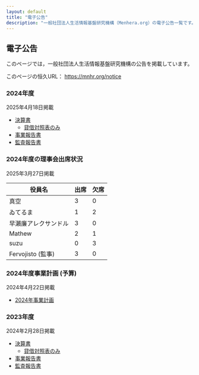 ```yaml
---
layout: default
title: "電子公告"
description: "一般社団法人生活情報基盤研究機構（Menhera.org）の電子公告一覧です。"
---
```

## 電子公告

このページでは，一般社団法人生活情報基盤研究機構の公告を掲載しています。

このページの恒久URL： https://mnhr.org/notice

### 2024年度

2025年4月18日掲載

- [決算書](/assets/pdf/2024_settlement.pdf)
    - [貸借対照表のみ](/assets/pdf/2024_01_BS.pdf)
- [事業報告書](/assets/pdf/2024_report.pdf)
- [監査報告書](/assets/pdf/2024_audit.pdf)

### 2024年度の理事会出席状況

2025年3月27日掲載

| 役員名 | 出席 | 欠席 |
|-------|-----|------|
| 真空 | 3 | 0 |
| ゐてるま | 1 | 2 |
| 早瀨廉アレクサンドル | 3 | 0 |
| Mathew | 2 | 1 |
| suzu | 0 | 3 |
| Fervojisto (監事) | 3 | 0 |

### 2024年度事業計画 (予算)

2024年4月22日掲載

- [2024年事業計画](/assets/pdf/2024_statement_activity.pdf)

### 2023年度

2024年2月28日掲載

- [決算書](/assets/pdf/2023_settlement.pdf)
    - [貸借対照表のみ](/assets/pdf/2023_01_BS.pdf)
- [事業報告書](/assets/pdf/2023_report.pdf)
- [監査報告書](/assets/pdf/2023_audit.pdf)
